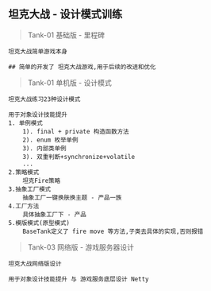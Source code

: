 ## 坦克大战 - 设计模式训练



> Tank-01 基础版 - 里程碑

```
坦克大战简单游戏本身

## 简单的开发了 坦克大战游戏,用于后续的改进和优化
```



> Tank-01 单机版 - 设计模式

```
坦克大战练习23种设计模式

用于对象设计技能提升
1. 单例模式
	1). final + private 构造函数方法
	2). enum 枚举单例
	3). 内部类单例
	3). 双重判断+synchronize+volatile
	...
2.策略模式
	坦克Fire策略
3.抽象工厂模式
	抽象工厂一键换肤换主题 - 产品一族
4.工厂方法
	具体抽象工厂下 - 产品
5.模版模式(原型模式)
	BaseTank定义了 fire move 等方法,子类去具体的实现,否则报错	

```



> Tank-03 网络版 - 游戏服务器设计

```
坦克大战网络版设计

用于对象设计技能提升 与 游戏服务底层设计 Netty
```



